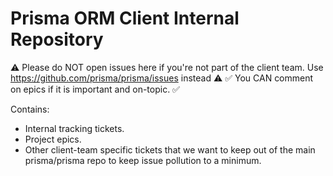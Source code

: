 # Prisma ORM Client Internal Repository

⚠️ Please do NOT open issues here if you're not part of the client team. Use https://github.com/prisma/prisma/issues instead ⚠️
✅ You CAN comment on epics if it is important and on-topic. ✅

Contains:
- Internal tracking tickets.
- Project epics.
- Other client-team specific tickets that we want to keep out of the main prisma/prisma repo to keep issue pollution to a minimum.

